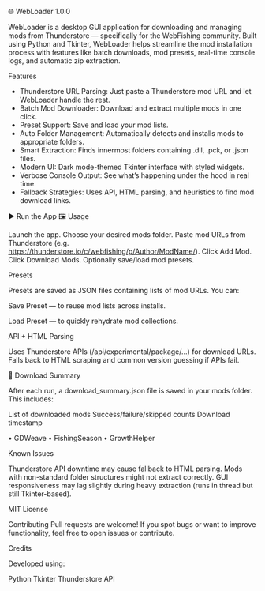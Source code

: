 🌐 WebLoader 1.0.0

WebLoader is a desktop GUI application for downloading and managing mods from Thunderstore — specifically for the WebFishing community. Built using Python and Tkinter, WebLoader helps streamline the mod installation process with features like batch downloads, mod presets, real-time console logs, and automatic zip extraction.

Features

 * Thunderstore URL Parsing: Just paste a Thunderstore mod URL and let WebLoader handle the rest.
 * Batch Mod Downloader: Download and extract multiple mods in one click.
 * Preset Support: Save and load your mod lists.
 * Auto Folder Management: Automatically detects and installs mods to appropriate folders.
 * Smart Extraction: Finds innermost folders containing .dll, .pck, or .json files.
 * Modern UI: Dark mode-themed Tkinter interface with styled widgets.
 * Verbose Console Output: See what’s happening under the hood in real time.
 * Fallback Strategies: Uses API, HTML parsing, and heuristics to find mod download links.

▶ Run the App
🖼 Usage

  Launch the app.
  Choose your desired mods folder.
  Paste mod URLs from Thunderstore 
  (e.g. https://thunderstore.io/c/webfishing/p/Author/ModName/).
  Click Add Mod.
  Click Download Mods.
  Optionally save/load mod presets.

Presets

Presets are saved as JSON files containing lists of mod URLs. You can:

  Save Preset — to reuse mod lists across installs.

  Load Preset — to quickly rehydrate mod collections.

API + HTML Parsing

  Uses Thunderstore APIs (/api/experimental/package/...) for download URLs.
  Falls back to HTML scraping and common version guessing if APIs fail.

📄 Download Summary

After each run, a download_summary.json file is saved in your mods folder. This includes:

  List of downloaded mods
  Success/failure/skipped counts
  Download timestamp

• GDWeave
• FishingSeason
• GrowthHelper

  Known Issues

Thunderstore API downtime may cause fallback to HTML parsing.
Mods with non-standard folder structures might not extract correctly.
GUI responsiveness may lag slightly during heavy extraction (runs in thread but still Tkinter-based).

MIT License

Contributing
Pull requests are welcome! If you spot bugs or want to improve functionality, feel free to open issues or contribute.

Credits

Developed using:

  Python
  Tkinter
  Thunderstore API

